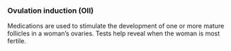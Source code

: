 ###  **Ovulation induction (OII)**

Medications are used to stimulate the development of one or more mature
follicles in a woman’s ovaries. Tests help reveal when the woman is most
fertile.
